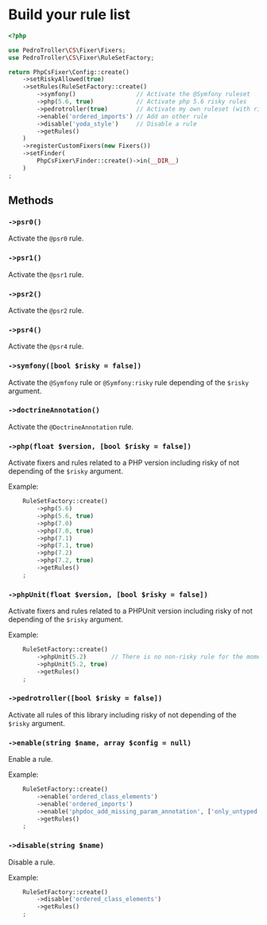 # Build your rule list

```php
<?php

use PedroTroller\CS\Fixer\Fixers;
use PedroTroller\CS\Fixer\RuleSetFactory;

return PhpCsFixer\Config::create()
    ->setRiskyAllowed(true)
    ->setRules(RuleSetFactory::create()
        ->symfony()                 // Activate the @Symfony ruleset
        ->php(5.6, true)            // Activate php 5.6 risky rules
        ->pedrotroller(true)        // Activate my own ruleset (with risky rules)
        ->enable('ordered_imports') // Add an other rule
        ->disable('yoda_style')     // Disable a rule
        ->getRules()
    )
    ->registerCustomFixers(new Fixers())
    ->setFinder(
        PhpCsFixer\Finder::create()->in(__DIR__)
    )
;
```

## Methods

### `->psr0()`

Activate the `@psr0` rule.

### `->psr1()`

Activate the `@psr1` rule.

### `->psr2()`

Activate the `@psr2` rule.

### `->psr4()`

Activate the `@psr4` rule.

### `->symfony([bool $risky = false])`

Activate the `@Symfony` rule or `@Symfony:risky` rule depending of the `$risky` argument.

### `->doctrineAnnotation()`

Activate the `@DoctrineAnnotation` rule.

### `->php(float $version, [bool $risky = false])`

Activate fixers and rules related to a PHP version including risky of not depending of the `$risky` argument.

Example:

```php
    RuleSetFactory::create()
        ->php(5.6)
        ->php(5.6, true)
        ->php(7.0)
        ->php(7.0, true)
        ->php(7.1)
        ->php(7.1, true)
        ->php(7.2)
        ->php(7.2, true)
        ->getRules()
    ;
```

### `->phpUnit(float $version, [bool $risky = false])`

Activate fixers and rules related to a PHPUnit version including risky of not depending of the `$risky` argument.

Example:

```php
    RuleSetFactory::create()
        ->phpUnit(5.2)       // There is no non-risky rule for the moment
        ->phpUnit(5.2, true)
        ->getRules()
    ;
```

### `->pedrotroller([bool $risky = false])`

Activate all rules of this library including risky of not depending of the `$risky` argument.

### `->enable(string $name, array $config = null)`

Enable a rule.

Example:

```php
    RuleSetFactory::create()
        ->enable('ordered_class_elements')
        ->enable('ordered_imports')
        ->enable('phpdoc_add_missing_param_annotation', ['only_untyped' => true])
        ->getRules()
    ;
```

### `->disable(string $name)`

Disable a rule.

Example:

```php
    RuleSetFactory::create()
        ->disable('ordered_class_elements')
        ->getRules()
    ;
```
